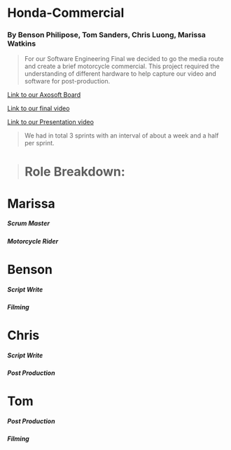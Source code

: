 # Honda-Commercial
### By Benson Philipose, Tom Sanders, Chris Luong, Marissa Watkins 

> For our Software Engineering Final we decided to go the media route and create a brief motorcycle commercial. This project required the understanding of different hardware to help capture our video and software for post-production. 

[Link to our Axosoft Board](https://mjw2d4.axosoft.com)

[Link to our final video](https://drive.google.com/file/d/1cDKNGNAfRjB38IqlJRgF9jlwIz4tSs-B/view)

[Link to our Presentation video](https://drive.google.com/file/d/1Vc5tKqVKs0pLzxkYKSFyMzn3L6dR45u9/view?ts=5a2ee4d0)

> We had in total 3 sprints with an interval of about a week and a half per sprint. 

> # Role Breakdown:
# Marissa 
  ##### Scrum Master
  ##### Motorcycle Rider 

# Benson 
  ##### Script Write 
  ##### Filming 
 
# Chris 
   ##### Script Write
   ##### Post Production
   
# Tom 
  ##### Post Production 
  ##### Filming 


